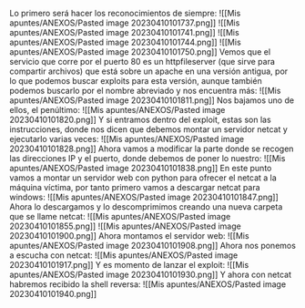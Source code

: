 Lo primero será hacer los reconocimientos de siempre:
![[Mis apuntes/ANEXOS/Pasted image 20230410101737.png]]
![[Mis apuntes/ANEXOS/Pasted image 20230410101741.png]]
![[Mis apuntes/ANEXOS/Pasted image 20230410101744.png]]
![[Mis apuntes/ANEXOS/Pasted image 20230410101750.png]]
Vemos que el servicio que corre por el puerto 80 es un httpfileserver (que sirve para compartir archivos) que está sobre un apache en una versión antigua, por lo que podemos buscar exploits para esta versión, aunque también podemos buscarlo por el nombre abreviado y nos encuentra más:
![[Mis apuntes/ANEXOS/Pasted image 20230410101811.png]]
Nos bajamos uno de ellos, el penúltimo:
![[Mis apuntes/ANEXOS/Pasted image 20230410101820.png]]
Y si entramos dentro del exploit, estas son las instrucciones, donde nos dicen que debemos montar un servidor netcat y ejecutarlo varias veces:
![[Mis apuntes/ANEXOS/Pasted image 20230410101828.png]]
Ahora vamos a modificar la parte donde se recogen las direcciones IP y el puerto, donde debemos de poner lo nuestro:
![[Mis apuntes/ANEXOS/Pasted image 20230410101838.png]]
En este punto vamos a montar un servidor web con python para ofrecer el netcat a la máquina víctima, por tanto primero vamos a descargar netcat para windows:
![[Mis apuntes/ANEXOS/Pasted image 20230410101847.png]]
Ahora lo descargamos y lo descomprimimos creando una nueva carpeta que se llame netcat:
![[Mis apuntes/ANEXOS/Pasted image 20230410101855.png]]
![[Mis apuntes/ANEXOS/Pasted image 20230410101900.png]]
Ahora montamos el servidor web:
![[Mis apuntes/ANEXOS/Pasted image 20230410101908.png]]
Ahora nos ponemos a escucha con netcat:
![[Mis apuntes/ANEXOS/Pasted image 20230410101917.png]]
Y es momento de lanzar el exploit:
![[Mis apuntes/ANEXOS/Pasted image 20230410101930.png]]
Y ahora con netcat habremos recibido la shell reversa:
![[Mis apuntes/ANEXOS/Pasted image 20230410101940.png]]